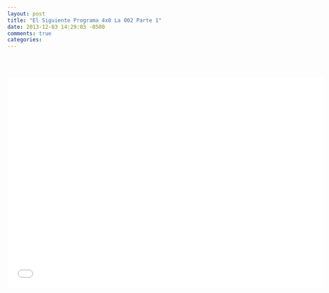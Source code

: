 ```yaml
---
layout: post
title: "El Siguiente Programa 4x8 La 002 Parte 1"
date: 2013-12-03 14:29:03 -0500
comments: true
categories: 
---
```

<div align="center">

<br></br>
<iframe width="720" height="480" src="//www.youtube.com/embed/1DPDNTUYF4w" frameborder="0" allowfullscreen></iframe>
</div>
